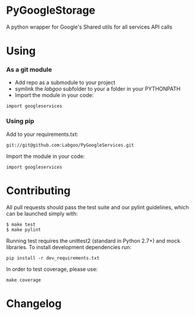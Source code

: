 # PyGoogleStorage
A python wrapper for Google's Shared utils for all services API calls

# Using

### As a git module

* Add repo as a submodule to your project
* symlink the *labgoo* subfolder to your a folder in your PYTHONPATH
* Import the module in your code:
```
import googleservices
```

### Using pip

Add to your requirements.txt:
```
git://git@github.com:Labgoo/PyGoogleServices.git
```

Import the module in your code:
```
import googleservices
```


# Contributing
All pull requests should pass the test suite and our pylint guidelines, which can be launched simply with:
```
$ make test
$ make pylint
```

Running test requires the unittest2 (standard in Python 2.7+) and mock libraries.
To install development dependencies run:
```
pip install -r dev_requirements.txt
```

In order to test coverage, please use:
```
make coverage
```

# Changelog
